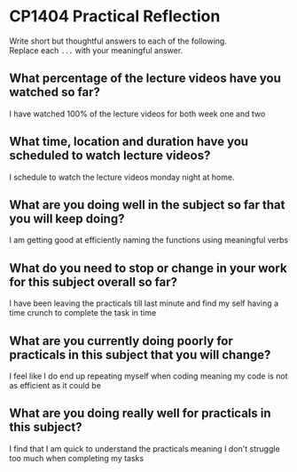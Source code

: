 # CP1404 Practical Reflection

Write short but thoughtful answers to each of the following.  
Replace each `...` with your meaningful answer.

## What percentage of the lecture videos have you watched so far?

I have watched 100% of the lecture videos for both week one and two

## What time, location and duration have you scheduled to watch lecture videos?

I schedule to watch the lecture videos monday night at home.

## What are you doing well in the subject so far that you will keep doing?

I am getting good at efficiently naming the functions using meaningful verbs

## What do you need to stop or change in your work for this subject overall so far?

I have been leaving the practicals till last minute and find my self having a time crunch to complete the task in time

## What are you currently doing poorly for practicals in this subject that you will change?

I feel like I do end up repeating myself when coding meaning my code is not as efficient as it could be 

## What are you doing really well for practicals in this subject?

I find that I am quick to understand the practicals meaning I don't struggle too much when completing my tasks 